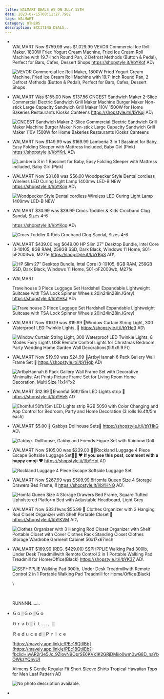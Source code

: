 ```yaml
---
title: WALMART DEALS AS ON JULY 15TH
date: 2023-07-15T08:11:27.758Z
tags: WALMART
Category: OTHERS
description: EXCITING DEALS..
---
```

* \
  WALMART
  Now $759.99 was $1,029.99
  VEVOR Commercial Ice Roll Maker, 1800W Fried Yogurt Cream Machine, Fried Ice Cream Roll Machine with 19.7-Inch Round Pan, 2 Defrost Methods (Button & Pedal), Perfect for Bars, Cafes, Dessert Shops
  https://shopstyle.it/l/bYKqf
  AD\
  <!--StartFragment-->

  ![VEVOR Commercial Ice Roll Maker, 1800W Fried Yogurt Cream Machine, Fried Ice Cream Roll Machine with 19.7-Inch Round Pan, 2 Defrost Methods (Button & Pedal), Perfect for Bars, Cafes, Dessert Shops](https://i5.walmartimages.com/seo/VEVOR-Commercial-Ice-Roll-Maker-1800W-Fried-Yogurt-Cream-Machine-Machine-19-7-Inch-Round-Pan-2-Defrost-Methods-Button-Pedal-Perfect-Bars-Cafes-Desser_a8105cb3-4871-4c40-af90-75a594af0052.c900ed1ed0ac246e0c4c6c40678ab844.jpeg?odnHeight=2000&odnWidth=2000&odnBg=FFFFFF)

  <!--EndFragment-->
* WALMART
  Was $155.00 Now $137.56
  CNCEST Sandwich Maker 2-Slice Commercial Electric Sandwich Grill Maker Machine Burger Maker Non-stick Large Capacity Sandwich Grill Maker 110V 1500W for Home Bakeries Restaurants Kiosks Canteens
  https://shopstyle.it/l/bYKqj
  AD\
  <!--StartFragment-->

  ![CNCEST Sandwich Maker 2-Slice Commercial  Electric Sandwich  Grill Maker Machine Burger Maker Non-stick Large Capacity Sandwich  Grill Maker 110V 1500W  for Home Bakeries Restaurants Kiosks Canteens](https://i5.walmartimages.com/asr/a7e119d9-b009-46dc-a0af-8ef9bea398f6.d8002e7e5e308d0c7786a3cebeaafd82.jpeg?odnHeight=2000&odnWidth=2000&odnBg=FFFFFF)

  <!--EndFragment-->
* WALMART
  Now $149.99 was $169.99
  Lamberia 3 in 1 Bassinet for Baby, Easy Folding Sleeper with Mattress Included, Baby Girl (Pink)
  https://shopstyle.it/l/bYKrL
  AD\
  <!--StartFragment-->

  ![Lamberia 3 in 1 Bassinet for Baby, Easy Folding Sleeper with Mattress Included, Baby Girl (Pink)](https://i5.walmartimages.com/asr/b066e1a3-ab5c-4810-97ec-b22f6847718c.7e856882d3688ab47a6b1fc632b34370.jpeg?odnHeight=768&odnWidth=768&odnBg=FFFFFF)

  <!--EndFragment-->
* WALMART
  Now $31.68 was $56.00
  Woodpecker Style Dental cordless Wireless LED Curing Light Lamp 1400mw LED-B NEW
  https://shopstyle.it/l/bYKqn
  AD\
  <!--StartFragment-->

  ![Woodpecker Style Dental cordless Wireless LED Curing Light Lamp 1400mw LED-B NEW](https://i5.walmartimages.com/asr/102abe30-ebb5-44f0-a23f-83500bf0e1ef.f153d2e341ebfe4fed9516fbb76e5195.jpeg?odnHeight=2000&odnWidth=2000&odnBg=FFFFFF)

  <!--EndFragment-->
* WALMART
  $30.99 was $39.99
  Crocs Toddler & Kids Crocband Clog Sandal, Sizes 4-6

  https://shopstyle.it/l/bYKqp
  AD\
  <!--StartFragment-->

  ![Crocs Toddler & Kids Crocband Clog Sandal, Sizes 4-6](https://i5.walmartimages.com/asr/89240df7-813e-47cf-9ca4-db88ac2858df.2f37b788540ac59a6514754f251b5218.jpeg?odnHeight=768&odnWidth=768&odnBg=FFFFFF)

  <!--EndFragment-->


* WALMART
  $439.00 reg $649.00
  HP Slim 27" Desktop Bundle, Intel Core i3-10105, 8GB RAM, 256GB SSD, Dark Black, Windows 11 Home, S01-pF2003wb, M27fe
  https://shopstyle.it/l/bYBgS
  AD\
  <!--StartFragment-->

  ![HP Slim 27" Desktop Bundle, Intel Core i3-10105, 8GB RAM, 256GB SSD, Dark Black, Windows 11 Home, S01-pF2003wb, M27fe](https://i5.walmartimages.com/asr/747beed0-b12e-4f75-94bd-909d0918def9.78d78711c2ad687c390599836246fc99.jpeg?odnHeight=768&odnWidth=768&odnBg=FFFFFF)

  <!--EndFragment-->
* WALMART 

  Travelhouse 3 Piece Luggage Set Hardshell Expandable Lightweight Suitcase with TSA Lock Spinner Wheels 20in24in28in.(Grey)
  https://shopstyle.it/l/bYHkJ
  AD\
  <!--StartFragment-->

  ![Travelhouse 3 Piece Luggage Set Hardshell Expandable Lightweight Suitcase with TSA Lock Spinner Wheels 20in24in28in.(Grey)](https://i5.walmartimages.com/asr/f8cbde56-7596-46c2-a310-327cc9eb5dfb.d8e94303eed37ae0a3e90dfae84b33d9.jpeg?odnHeight=768&odnWidth=768&odnBg=FFFFFF)

  <!--EndFragment-->
* WALMART 
  Now $10.19 was $19.99
  🌟Window Curtain String Light, 300 Waterproof LED Twinkle Lights, 🌟
  https://shopstyle.it/l/bYHe3
  AD\
  <!--StartFragment-->

  ![Window Curtain String Light, 300 Waterproof LED Twinkle Lights, 8 Modes Fairy Lights USB Remote Control Lights for Christmas Bedroom Party Wedding Home Garden Wall Decorations(9.9x9.9 Ft)](https://i5.walmartimages.com/asr/97d477e6-1444-41b1-9690-e34d9d4ee6df.421f3410bb0c0f0e8f4cc8bef1bd0cf8.jpeg?odnHeight=2000&odnWidth=2000&odnBg=FFFFFF)

  <!--EndFragment-->
* WALMART 
  Now $19.99 was $24.99
  🎀ArtbyHannah 6 Pack Gallery Wall Frame Set 🎀
  https://shopstyle.it/l/bYHgb
  AD\
  <!--StartFragment-->

  ![ArtbyHannah 6 Pack Gallery Wall Frame Set with Decorative Minimalist Art Prints Picture Frame Set for Living Room Home Decoration, Multi Size 11x14"x2](https://i5.walmartimages.com/asr/2e58bd4e-af5f-4e5f-aeb6-91cc2cacde4a.8bb9a5512df990f1eb293cb9f012664c.jpeg?odnHeight=768&odnWidth=768&odnBg=FFFFFF)

  <!--EndFragment-->
* WALMART 
  $12.99
  🌟Ehomful 50ft/15m LED Lights
   strip 🌟
  https://shopstyle.it/l/bYHe5
  AD

  <!--StartFragment-->

  ![Ehomful 50ft/15m LED Lights strip RGB 5050 with Color Changing and App Control for Bedroom, Party and Home Decoration (3 rolls 16.4ft/5m each)](https://i5.walmartimages.com/asr/e98cab03-fe8a-4224-82e8-9ccb04648751.8a8f180b0c6767fe30152428519f7f94.jpeg?odnHeight=612&odnWidth=612&odnBg=FFFFFF)

  <!--EndFragment-->
* WALMART 
  $5.00
  🌺 Gabbys Dollhouse Sets🌺
  https://shopstyle.it/l/bYHkG
  AD\
  <!--StartFragment-->

  ![Gabby’s Dollhouse, Gabby and Friends Figure Set with Rainbow Doll](https://i5.walmartimages.com/asr/933f04ab-ce29-44d7-8dfa-e7b85d388fd5.da8e397eed12ac9e4f889812acf830bf.jpeg?odnHeight=2000&odnWidth=2000&odnBg=FFFFFF)

  <!--EndFragment-->
* WALMART
  Now $105.00 was $239.00
  🧳🧳Rockland Luggage 4 Piece Escape Softside Luggage Set🧳🧳
  ❤️ 𝐈𝐟 𝐲𝐨𝐮 𝐬𝐞𝐞 𝐭𝐡𝐢𝐬 𝐩𝐨𝐬𝐭, 𝐜𝐨𝐦𝐦𝐞𝐧𝐭 𝐰𝐢𝐭𝐡 𝐚 𝐡𝐚𝐩𝐩𝐲 𝐞𝐦𝐨𝐣𝐢 ❤️
  https://shopstyle.it/l/bYHot
  AD

  <!--StartFragment-->

  ![Rockland Luggage 4 Piece Escape Softside Luggage Set](https://i5.walmartimages.com/asr/280f981d-8814-4ef3-aebb-c6758d7fe977_1.83936c439028c31c1316149c0b6c1a2f.jpeg?odnHeight=768&odnWidth=768&odnBg=FFFFFF)

  <!--EndFragment-->
* WALMART
  Now $267.99 was $509.99
  ‼️Homfa Queen Size 4 Storage Drawers Bed Frame, ‼️
  https://shopstyle.it/l/bYHNQ
  AD\
  <!--StartFragment-->

  ![Homfa Queen Size 4 Storage Drawers Bed Frame, Square Tufted Upholstered Platform Bed with Adjustable Headboard, Light Grey](https://i5.walmartimages.com/asr/bcd2c95a-18b6-4a59-9a06-3b837a3d385c.46d41f45a6868ebcc228d60f0e134784.jpeg?odnHeight=768&odnWidth=768&odnBg=FFFFFF)

  <!--EndFragment-->
* WALMART
  Now $33.11was $55.99
  🎀  Clothes Organizer with 3 Hanging Rod Closet Organizer with Shelf Portable Closet 🎀
   https://shopstyle.it/l/bYKVM
  AD\
  <!--StartFragment-->

  ![Clothes Organizer with 3 Hanging Rod Closet Organizer with Shelf Portable Closet with Cover Clothes Rack Standing Closet Clothes Storage Wardrobe Garment Cabinet 50x17x67inch](https://i5.walmartimages.com/asr/f7cfa5c9-826b-4527-8106-6ccbd85d63b0.52377927a10561e1b72cbdb163221fc8.jpeg?odnHeight=612&odnWidth=612&odnBg=FFFFFF)

  <!--EndFragment-->
* WALMART
  $169.99 (REG. $429.00)
  SSPHPPLIE Walking Pad 300lb, Under Desk Treadmillwith Remote Control 2 in 1 Portable Walking Pad Treadmill for Home/Office(Black)
  https://shopstyle.it/l/bYK37
  AD\
  <!--StartFragment-->

  ![SSPHPPLIE Walking Pad 300lb, Under Desk Treadmillwith Remote Control 2 in 1 Portable Walking Pad Treadmill for Home/Office(Black)](https://i5.walmartimages.com/asr/d38bc011-d11d-4cec-96ab-623b00e7df79.6e8d3f79799ce7be8a28a8342ebde476.jpeg?odnHeight=768&odnWidth=768&odnBg=FFFFFF)

  <!--EndFragment-->\
  \
  \
  R﻿UNNNN.......
* Ｇｏ░Ｇｏ░Ｇｏ

  Ｇｒａｂ░ｉｔ．．．．░

  Ｒｅｄｕｃｅｄ░Ｐｒｉｃｅ

  [https://mavely.app.link/e/PEc18QtIlBb](https://mavely.app.link/e/PEc18QtIlBb?fbclid=IwAR2r3e5Jc_9ZIovN9OprSE6KVx1K2GRjDMiio0wm0wG8D_naYbOWkzYQnvU)

  Alimens & Gentle Regular Fit Short Sleeve Shirts Tropical Hawaiian Tops for Men Leaf Pattern AD

  ![No photo description available.](https://scontent.fixr3-1.fna.fbcdn.net/v/t39.30808-6/359516216_6886889914668383_3268407808636018096_n.jpg?stp=dst-jpg_p526x296&_nc_cat=107&cb=99be929b-59f725be&ccb=1-7&_nc_sid=5cd70e&_nc_ohc=iIO2m2UsPv8AX9Mvag9&_nc_ht=scontent.fixr3-1.fna&oh=00_AfDUDx-UZijKIpkSQa7dM3O6_gW77gMW5Dm_QCioGwUqwA&oe=64B6D7B4)
*